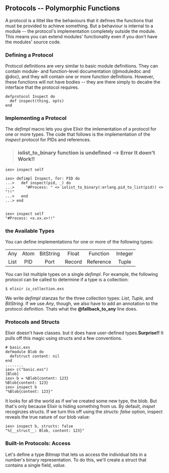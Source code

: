 ## Protocols -- Polymorphic Functions
A protocol is a littel like the behaviours that it defines the functions that must be provided to achieve something. But a behaviour is internal to a module -- the protocol's implementation completely outside the module.
This means you can extend modules' functionality even if you don't have the modules' source code.
### Defining a Protocol
Protocol definitions are very similar to basic module definitions. They can contain module- and function-level documentation (@moduledoc and @doc), and they will contain one or more function definitions. However, these functions will not have bodies -- they are there simply to decalre the interface that the protocol requires.

```samplecode:
defprotocol Inspect do 
  def inspect(thing, opts)
end
```
### Implementing a Protocol
The *defimpl* macro lets you give Elixir the imlementation of a protocol for one or more types. The code that follows is the implementation of the _inspect_ protocol for PIDs and references.

> ### iolist_to_binary function is undefined --> Error **It doen't Work!!**

```
iex> inspect self

iex> defimpl Inspect, for: PID do 
...>   def inspect(pid, _) do 
...>     "#Process: " <> iolist_to_binary(:erlang.pid_to_list(pid)) <> "!!"
...>   end
...> end


iex> inspect self
"#Process: <x.xx.x>!!"
```
### the Available Types
You can define implementations for one or more of the following types:

|          |          |          |          |          |          |
|:--------:|:--------:|:--------:|:--------:|:--------:|:--------:|
| Any      | Atom     | BitString|Float     | Function | Integer  |
| List     | PID      | Port     |Record    | Reference| Tuple    |

You can list multiple types on a single _defimpl_. For example, the following protocol can be called to determine if a type is a collection:
```
$ elixir is_collection.exs
```

We write _defimpl_ stanzas for the three collection types: _List_, _Tuple_, and _BitString_. If we use _Any_, though, we also have to add an annotation to the protocol definition. Thats what the **@fallback_to_any** line does.

### Protocols and Structs
Elixir doesn't have classes. but it does have user-defined types.**Surprise!!** It pulls off this magic using structs and a few conventions.

```
# basic.exs
defmodule Blob do 
  defstruct content: nil
end
........
iex> c("basic.exs")
[Blob]
iex> b = %Blob{content: 123}
%Blob{content: 123}
iex> inspect b
"%Blob{content: 123}"
```
It looks for all the world as if we've created some new type, the blob. But that's only because Elixir is hiding something from us. By default, _inspet_ recoginzes structs. If we turn this off using the _structs: false_ option, inspect reveals the true nature of our blob value:
```
iex> inspect b, structs: false
"%{__struct__: Blob, content: 123}"
```

### Built-in Protocols: Access
Let's define a type _Bitmap_ that lets us access the individual bits in a number's binary representation. To do this, we'll create a struct that contains a single field, *value*.

 
